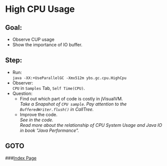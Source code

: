 High CPU Usage
==
Goal:
--
* Observe CUP usage
* Show the importance of IO buffer.


Step:
--
* Run:  
	`java -XX:+UseParallelGC -Xmx512m ybs.gc.cpu.HighCpu`
* Observer:  
	`CPU` in `Samples` Tab, `Self Time(CPU)`.
* Question:  
	* Find out which part of code is costly in jVisualVM.  
	*Take a Snapshot of `CPU sample`. Pay attention to the `BufferedWriter.flush()` in CallTree.*
	* Improve the code.  
	*See in the code.  
	Read more about the relationship of CPU System Usage and Java IO in book "Java Performance".*


GOTO
--
###[Index Page](../../../../../../README.md)